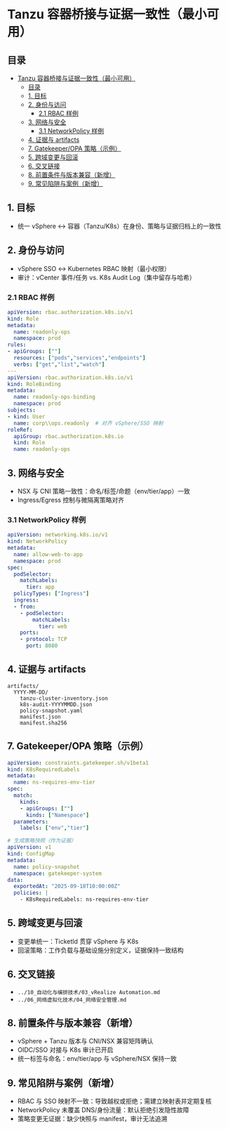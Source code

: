 # Tanzu 容器桥接与证据一致性（最小可用）

## 目录

- [Tanzu 容器桥接与证据一致性（最小可用）](#tanzu-容器桥接与证据一致性最小可用)
  - [目录](#目录)
  - [1. 目标](#1-目标)
  - [2. 身份与访问](#2-身份与访问)
    - [2.1 RBAC 样例](#21-rbac-样例)
  - [3. 网络与安全](#3-网络与安全)
    - [3.1 NetworkPolicy 样例](#31-networkpolicy-样例)
  - [4. 证据与 artifacts](#4-证据与-artifacts)
  - [7. Gatekeeper/OPA 策略（示例）](#7-gatekeeperopa-策略示例)
  - [5. 跨域变更与回滚](#5-跨域变更与回滚)
  - [6. 交叉链接](#6-交叉链接)
  - [8. 前置条件与版本兼容（新增）](#8-前置条件与版本兼容新增)
  - [9. 常见陷阱与案例（新增）](#9-常见陷阱与案例新增)

## 1. 目标

- 统一 vSphere ↔ 容器（Tanzu/K8s）在身份、策略与证据归档上的一致性

## 2. 身份与访问

- vSphere SSO ↔ Kubernetes RBAC 映射（最小权限）
- 审计：vCenter 事件/任务 vs. K8s Audit Log（集中留存与哈希）

### 2.1 RBAC 样例

```yaml
apiVersion: rbac.authorization.k8s.io/v1
kind: Role
metadata:
  name: readonly-ops
  namespace: prod
rules:
- apiGroups: [""]
  resources: ["pods","services","endpoints"]
  verbs: ["get","list","watch"]
---
apiVersion: rbac.authorization.k8s.io/v1
kind: RoleBinding
metadata:
  name: readonly-ops-binding
  namespace: prod
subjects:
- kind: User
  name: corp\\ops.readonly  # 对齐 vSphere/SSO 映射
roleRef:
  apiGroup: rbac.authorization.k8s.io
  kind: Role
  name: readonly-ops
```

## 3. 网络与安全

- NSX 与 CNI 策略一致性：命名/标签/命题（env/tier/app）一致
- Ingress/Egress 控制与微隔离策略对齐

### 3.1 NetworkPolicy 样例

```yaml
apiVersion: networking.k8s.io/v1
kind: NetworkPolicy
metadata:
  name: allow-web-to-app
  namespace: prod
spec:
  podSelector:
    matchLabels:
      tier: app
  policyTypes: ["Ingress"]
  ingress:
  - from:
    - podSelector:
        matchLabels:
          tier: web
    ports:
    - protocol: TCP
      port: 8080
```

## 4. 证据与 artifacts

```text
artifacts/
  YYYY-MM-DD/
    tanzu-cluster-inventory.json
    k8s-audit-YYYYMMDD.json
    policy-snapshot.yaml
    manifest.json
    manifest.sha256
```

## 7. Gatekeeper/OPA 策略（示例）

```yaml
apiVersion: constraints.gatekeeper.sh/v1beta1
kind: K8sRequiredLabels
metadata:
  name: ns-requires-env-tier
spec:
  match:
    kinds:
    - apiGroups: [""]
      kinds: ["Namespace"]
  parameters:
    labels: ["env","tier"]
```

```yaml
# 生成策略快照（作为证据）
apiVersion: v1
kind: ConfigMap
metadata:
  name: policy-snapshot
  namespace: gatekeeper-system
data:
  exportedAt: "2025-09-18T10:00:00Z"
  policies: |
    - K8sRequiredLabels: ns-requires-env-tier
```

## 5. 跨域变更与回滚

- 变更单统一：TicketId 贯穿 vSphere 与 K8s
- 回滚策略：工作负载与基础设施分别定义，证据保持一致结构

## 6. 交叉链接

- `../10_自动化与编排技术/03_vRealize Automation.md`
- `../06_网络虚拟化技术/04_网络安全管理.md`

## 8. 前置条件与版本兼容（新增）

- vSphere + Tanzu 版本与 CNI/NSX 兼容矩阵确认
- OIDC/SSO 对接与 K8s 审计已开启
- 统一标签与命名：env/tier/app 与 vSphere/NSX 保持一致

## 9. 常见陷阱与案例（新增）

- RBAC 与 SSO 映射不一致：导致越权或拒绝；需建立映射表并定期复核
- NetworkPolicy 未覆盖 DNS/身份流量：默认拒绝引发隐性故障
- 策略变更无证据：缺少快照与 manifest，审计无法追溯
